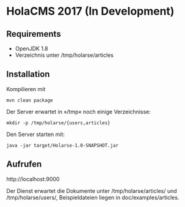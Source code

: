# HolaCMS 2017 (In Development)

## Requirements
* OpenJDK 1.8
* Verzeichnis unter /tmp/holarse/articles

## Installation
Kompilieren mit
```
mvn clean package
```
Der Server erwartet in »/tmp« noch einige Verzeichnisse:
```
mkdir -p /tmp/holarse/{users,articles}
```
Den Server starten mit:
```
java -jar target/Holarse-1.0-SNAPSHOT.jar
```

## Aufrufen
http://localhost:9000

Der Dienst erwartet die Dokumente unter /tmp/holarse/articles/
und /tmp/holarse/users/, Beispieldateien liegen in doc/examples/articles.
